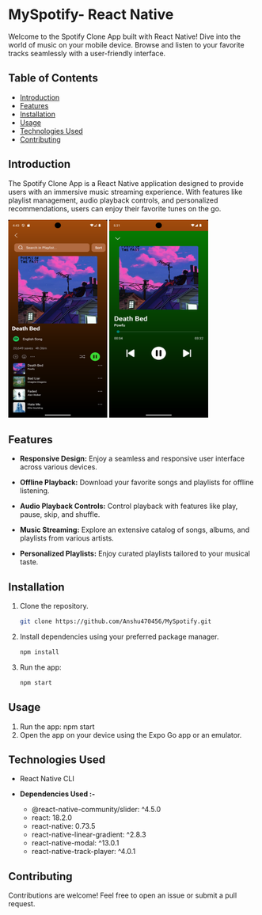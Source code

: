 # MySpotify- React Native

Welcome to the Spotify Clone App built with React Native! Dive into the world of music on your mobile device. Browse and listen to your favorite tracks seamlessly with a user-friendly interface.

## Table of Contents

- [Introduction](#introduction)
- [Features](#features)
- [Installation](#installation)
- [Usage](#usage)
- [Technologies Used](#technologies-used)
- [Contributing](#contributing)

## Introduction

The Spotify Clone App is a React Native application designed to provide users with an immersive music streaming experience. With features like playlist management, audio playback controls, and personalized recommendations, users can enjoy their favorite tunes on the go.

<img src="./src/images/screen1.png" alt="Home Screen" height="400" width="200"/> <img src="./src/images/screen2.png" alt="Home Screen" height="400" width="200"/>

## Features

- **Responsive Design:** Enjoy a seamless and responsive user interface across various devices.

- **Offline Playback:** Download your favorite songs and playlists for offline listening.
- **Audio Playback Controls:** Control playback with features like play, pause, skip, and shuffle.

- **Music Streaming:** Explore an extensive catalog of songs, albums, and playlists from various artists.
- **Personalized Playlists:** Enjoy curated playlists tailored to your musical taste.

## Installation

1. Clone the repository.
   ```bash
   git clone https://github.com/Anshu470456/MySpotify.git
   ```
2. Install dependencies using your preferred package manager.
   ```bash
   npm install
   ```
3. Run the app:

   ```bash
   npm start

   ```

## Usage

1. Run the app: npm start
2. Open the app on your device using the Expo Go app or an emulator.

## Technologies Used

- React Native CLI
- **Dependencies Used :-**

  - @react-native-community/slider: ^4.5.0
  - react: 18.2.0
  - react-native: 0.73.5
  - react-native-linear-gradient: ^2.8.3
  - react-native-modal: ^13.0.1
  - react-native-track-player: ^4.0.1

## Contributing

Contributions are welcome! Feel free to open an issue or submit a pull request.
